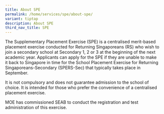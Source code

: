 ```yaml
---
title: About SPE
permalink: /home/services/spe/about-spe/
variant: tiptap
description: About SPE
third_nav_title: SPE
---
```

<p>The Supplementary Placement Exercise (SPE) is a centralised merit-based
placement exercise conducted for Returning Singaporeans (RS) who wish to
join a secondary school at Secondary 1, 2 or 3 at the beginning of the
next academic year. Applicants can apply for the SPE if they are unable
to make it back to Singapore in time for the School Placement Exercise
for Returning Singaporeans-Secondary (SPERS-Sec) that typically takes place
in September.</p>
<p>It is not compulsory and does not guarantee admission to the school of
choice. It is intended for those who prefer the convenience of a centralised
placement exercise.</p>
<p>MOE has commissioned SEAB to conduct the registration and test administration
of this exercise.</p>